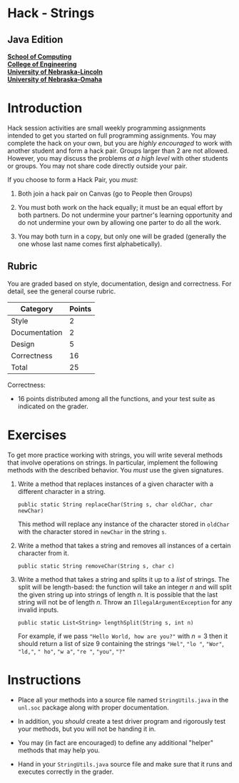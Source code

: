 # Hack - Strings
## Java Edition
**[School of Computing](https://computing.unl.edu/)**  
**[College of Engineering](https://engineering.unl.edu/)**  
**[University of Nebraska-Lincoln](https://unl.edu)**  
**[University of Nebraska-Omaha](https://http://unomaha.edu/)**  

# Introduction

Hack session activities are small weekly programming assignments
intended to get you started on full programming assignments. You may
complete the hack on your own, but you are *highly encouraged* to work
with another student and form a hack pair. Groups larger than 2 are not
allowed. However, you may discuss the problems *at a high level* with
other students or groups. You may not share code directly outside your
pair.

If you choose to form a Hack Pair, you *must*:

1.  Both join a hack pair on Canvas (go to People then Groups)

2.  You must both work on the hack equally; it must be an equal effort
    by both partners. Do not undermine your partner's learning
    opportunity and do not undermine your own by allowing one parter to
    do all the work.

3.  You may both turn in a copy, but only one will be graded (generally
    the one whose last name comes first alphabetically).

## Rubric

You are graded based on style, documentation, design and correctness.
For detail, see the general course rubric.

| Category      | Points |
|---------------|--------|
| Style         | 2      |
| Documentation | 2      |
| Design        | 5      |
| Correctness   | 16     |
| Total         | 25     |

Correctness:

-   16 points distributed among all the functions, and your test suite as
    indicated on the grader.

# Exercises

To get more practice working with strings, you will write several
methods that involve operations on strings. In particular, implement the
following methods with the described behavior. You *must* use the given
signatures.

1.  Write a method that replaces instances of a given character with a
    different character in a string.

    `public static String replaceChar(String s, char oldChar, char newChar)`

    This method will replace any instance of the character stored in
    `oldChar` with the character stored in `newChar` in
    the string `s`.

2.  Write a method that takes a string and removes all instances of a
    certain character from it.

    `public static String removeChar(String s, char c)`

3.  Write a method that takes a string and splits it up to a *list* of
    strings. The split will be length-based: the function will take an
    integer $n$ and will split the given string up into strings of
    length $n$. It is possible that the last string will not be of
    length $n$. Throw an `IllegalArgumentException` for any
    invalid inputs.

    `public static List<String> lengthSplit(String s, int n)`

    For example, if we pass `"Hello World, how are you?"` with
    $n = 3$ then it should return a list of size 9 containing the
    strings `"Hel"`, `"lo "`, `"Wor"`,
    `"ld,"`, `" ho"`, `"w a"`, `"re "`,
    `"you"`, `"?"`

# Instructions

-   Place all your methods into a source file named
    `StringUtils.java` in the `unl.soc` package along with proper documentation.

-   In addition, you *should* create a test driver program
    and rigorously test your methods, but you will not be handing
    it in.

-   You may (in fact are encouraged) to define any additional "helper"
    methods that may help you.

-   Hand in your `StringUtils.java` source file and make sure that it runs and executes
    correctly in the grader.
